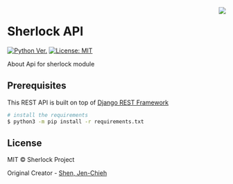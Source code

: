 <img align="right" src="https://user-images.githubusercontent.com/27065646/53551960-ae4dff80-3b3a-11e9-9075-cef786c69364.png"/>

# Sherlock API

[![Python Ver.](https://img.shields.io/badge/python-%3E=_3.6-green.svg)](https://www.python.org/downloads/)
[![License: MIT](https://img.shields.io/badge/License-MIT-blue.svg)](https://opensource.org/licenses/MIT)

About Api for sherlock module

## Prerequisites

This REST API is built on top of [Django REST Framework](https://www.django-rest-framework.org/)


```sh
# install the requirements
$ python3 -m pip install -r requirements.txt
```

## License

MIT © Sherlock Project

Original Creator - [Shen, Jen-Chieh](https://github.com/jcs090218)
